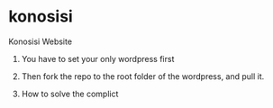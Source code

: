 # konosisi
Konosisi Website  

1. You have to set your only wordpress first

2. Then fork the repo to the root folder of the wordpress, and pull it.

3. How to solve the complict
